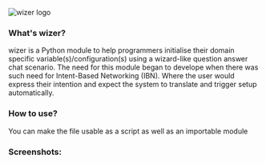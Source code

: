 ![wizer logo](https://github.com/seekasra/wizer/blob/main/cover.png)

### What's wizer?
wizer is a Python module to help programmers initialise their domain specific
variable(s)/configuration(s) using a wizard-like question answer chat scenario.
The need for this module began to develope when there was such need for
Intent-Based Networking (IBN). Where the user would express their intention and
expect the system to translate and trigger setup automatically.
### How to use?
You can make the file usable as a script as well as an importable module
### Screenshots:

